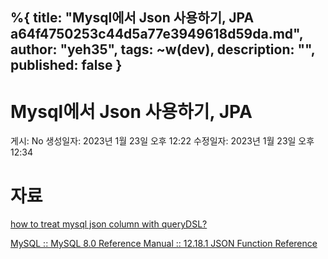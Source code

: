 %{
title: "Mysql에서 Json 사용하기, JPA a64f4750253c44d5a77e3949618d59da.md",
author: "yeh35",
tags: ~w(dev),
description: "",
published: false
}
---
# Mysql에서 Json 사용하기, JPA

게시: No
생성일자: 2023년 1월 23일 오후 12:22
수정일자: 2023년 1월 23일 오후 12:34

# 자료

[how to treat mysql json column with queryDSL?](https://stackoverflow.com/questions/68631085/how-to-treat-mysql-json-column-with-querydsl)

[MySQL :: MySQL 8.0 Reference Manual :: 12.18.1 JSON Function Reference](https://dev.mysql.com/doc/refman/8.0/en/json-function-reference.html)